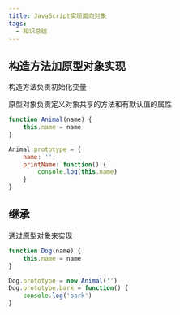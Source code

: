 ```yaml
---
title: JavaScript实现面向对象
tags: 
  - 知识总结
---
```


## 构造方法加原型对象实现

构造方法负责初始化变量

原型对象负责定义对象共享的方法和有默认值的属性

<!--more-->

```javascript
function Animal(name) {
    this.name = name
}

Animal.prototype = {
    name: '',
    printName: function() {
        console.log(this.name)
    }
}
```



## 继承

通过原型对象来实现

```javascript
function Dog(name) {
    this.name = name
}

Dog.prototype = new Animal('')
Dog.prototype.bark = function() {
    console.log('bark')
}
```

